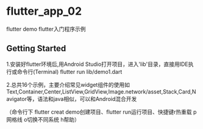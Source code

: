# flutter_app_02

flutter demo flutter入门程序示例

## Getting Started

1.安装好flutter环境后,用Android Studio打开项目，进入'lib'目录，直接用IDE执行或命令行(Terminal) flutter run lib/demo1.dart 

2.总共16个示例，主要介绍常见widget组件的使用如Text,Container,Center,ListView,GridView,Image.network/asset,Stack,Card,Navigator等，语法和java相似，可以和Android混合开发

（命令行下 flutter creat demo创建项目、flutter run运行项目、快捷键r热重载 p网格线 o切换不同系统 h帮助）